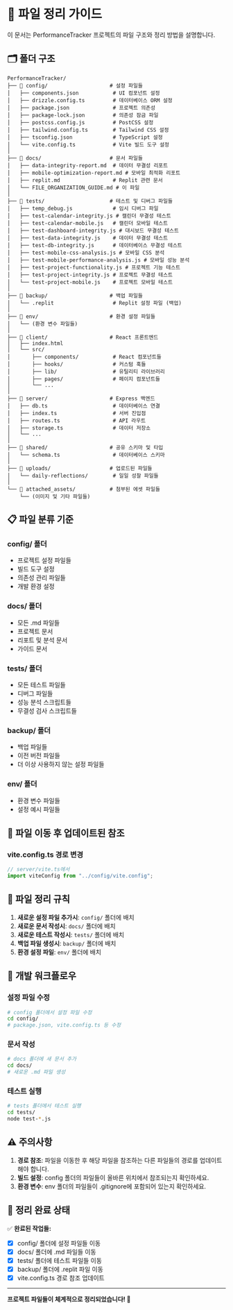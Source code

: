 # 📁 파일 정리 가이드

이 문서는 PerformanceTracker 프로젝트의 파일 구조와 정리 방법을 설명합니다.

## 🗂️ **폴더 구조**

```
PerformanceTracker/
├── 📁 config/                    # 설정 파일들
│   ├── components.json           # UI 컴포넌트 설정
│   ├── drizzle.config.ts         # 데이터베이스 ORM 설정
│   ├── package.json              # 프로젝트 의존성
│   ├── package-lock.json         # 의존성 잠금 파일
│   ├── postcss.config.js         # PostCSS 설정
│   ├── tailwind.config.ts        # Tailwind CSS 설정
│   ├── tsconfig.json             # TypeScript 설정
│   └── vite.config.ts            # Vite 빌드 도구 설정
│
├── 📁 docs/                      # 문서 파일들
│   ├── data-integrity-report.md  # 데이터 무결성 리포트
│   ├── mobile-optimization-report.md # 모바일 최적화 리포트
│   ├── replit.md                 # Replit 관련 문서
│   └── FILE_ORGANIZATION_GUIDE.md # 이 파일
│
├── 📁 tests/                     # 테스트 및 디버그 파일들
│   ├── temp_debug.js             # 임시 디버그 파일
│   ├── test-calendar-integrity.js # 캘린더 무결성 테스트
│   ├── test-calendar-mobile.js   # 캘린더 모바일 테스트
│   ├── test-dashboard-integrity.js # 대시보드 무결성 테스트
│   ├── test-data-integrity.js    # 데이터 무결성 테스트
│   ├── test-db-integrity.js      # 데이터베이스 무결성 테스트
│   ├── test-mobile-css-analysis.js # 모바일 CSS 분석
│   ├── test-mobile-performance-analysis.js # 모바일 성능 분석
│   ├── test-project-functionality.js # 프로젝트 기능 테스트
│   ├── test-project-integrity.js # 프로젝트 무결성 테스트
│   └── test-project-mobile.js    # 프로젝트 모바일 테스트
│
├── 📁 backup/                    # 백업 파일들
│   └── .replit                   # Replit 설정 파일 (백업)
│
├── 📁 env/                       # 환경 설정 파일들
│   └── (환경 변수 파일들)
│
├── 📁 client/                    # React 프론트엔드
│   ├── index.html
│   └── src/
│       ├── components/           # React 컴포넌트들
│       ├── hooks/                # 커스텀 훅들
│       ├── lib/                  # 유틸리티 라이브러리
│       ├── pages/                # 페이지 컴포넌트들
│       └── ...
│
├── 📁 server/                    # Express 백엔드
│   ├── db.ts                     # 데이터베이스 연결
│   ├── index.ts                  # 서버 진입점
│   ├── routes.ts                 # API 라우트
│   ├── storage.ts                # 데이터 저장소
│   └── ...
│
├── 📁 shared/                    # 공유 스키마 및 타입
│   └── schema.ts                 # 데이터베이스 스키마
│
├── 📁 uploads/                   # 업로드된 파일들
│   └── daily-reflections/        # 일일 성찰 파일들
│
└── 📁 attached_assets/           # 첨부된 에셋 파일들
    └── (이미지 및 기타 파일들)
```

## 📋 **파일 분류 기준**

### **config/ 폴더**
- 프로젝트 설정 파일들
- 빌드 도구 설정
- 의존성 관리 파일들
- 개발 환경 설정

### **docs/ 폴더**
- 모든 .md 파일들
- 프로젝트 문서
- 리포트 및 분석 문서
- 가이드 문서

### **tests/ 폴더**
- 모든 테스트 파일들
- 디버그 파일들
- 성능 분석 스크립트들
- 무결성 검사 스크립트들

### **backup/ 폴더**
- 백업 파일들
- 이전 버전 파일들
- 더 이상 사용하지 않는 설정 파일들

### **env/ 폴더**
- 환경 변수 파일들
- 설정 예시 파일들

## 🔧 **파일 이동 후 업데이트된 참조**

### **vite.config.ts 경로 변경**
```typescript
// server/vite.ts에서
import viteConfig from "../config/vite.config";
```

## 📝 **파일 정리 규칙**

1. **새로운 설정 파일 추가시**: `config/` 폴더에 배치
2. **새로운 문서 작성시**: `docs/` 폴더에 배치
3. **새로운 테스트 작성시**: `tests/` 폴더에 배치
4. **백업 파일 생성시**: `backup/` 폴더에 배치
5. **환경 설정 파일**: `env/` 폴더에 배치

## 🚀 **개발 워크플로우**

### **설정 파일 수정**
```bash
# config 폴더에서 설정 파일 수정
cd config/
# package.json, vite.config.ts 등 수정
```

### **문서 작성**
```bash
# docs 폴더에 새 문서 추가
cd docs/
# 새로운 .md 파일 생성
```

### **테스트 실행**
```bash
# tests 폴더에서 테스트 실행
cd tests/
node test-*.js
```

## ⚠️ **주의사항**

1. **경로 참조**: 파일을 이동한 후 해당 파일을 참조하는 다른 파일들의 경로를 업데이트해야 합니다.
2. **빌드 설정**: config 폴더의 파일들이 올바른 위치에서 참조되는지 확인하세요.
3. **환경 변수**: env 폴더의 파일들이 .gitignore에 포함되어 있는지 확인하세요.

## 🔄 **정리 완료 상태**

✅ **완료된 작업들:**
- [x] config/ 폴더에 설정 파일들 이동
- [x] docs/ 폴더에 .md 파일들 이동
- [x] tests/ 폴더에 테스트 파일들 이동
- [x] backup/ 폴더에 .replit 파일 이동
- [x] vite.config.ts 경로 참조 업데이트

---

**프로젝트 파일들이 체계적으로 정리되었습니다! 🎉**
